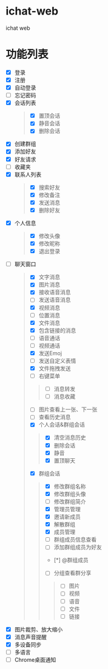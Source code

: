 # ichat-web
ichat web

# 功能列表

* [x] 登录
* [x] 注册
* [x] 自动登录
* [ ] 忘记密码
* [x] 会话列表
    > * [x] 置顶会话
    > * [x] 静音会话
    > * [x] 删除会话
* [x] 创建群组
* [x] 添加好友
* [x] 好友请求
* [ ] 收藏夹
* [x] 联系人列表
    > * [x] 搜索好友
    > * [x] 修改备注
    > * [x] 发送消息
    > * [x] 删除好友
* [x] 个人信息
    > * [x] 修改头像
    > * [x] 修改昵称
    > * [x] 退出登录
* [ ] 聊天窗口
    > * [x] 文字消息
    > * [x] 图片消息
    > * [x] 接收语音消息
    > * [ ] 发送语音消息
    > * [x] 视频消息
    > * [ ] 位置消息
    > * [x] 文件消息
    > * [x] 包含链接的消息
    > * [ ] 语音通话
    > * [ ] 视频通话
    > * [x] 发送Emoj
    > * [ ] 发送自定义表情
    > * [x] 文件拖拽发送
    > * [ ] 右键菜单
    > >* [ ] 消息转发
    > > * [ ] 消息收藏
    > * [ ] 图片查看上一张、下一张
    > * [ ] 查看历史消息
    > * [x] 个人会话&群组会话
    > > * [x] 清空消息历史
    > > * [x] 删除会话
    > > * [x] 静音
    > > * [x] 置顶聊天
    > * [x] 群组会话
    > > * [x] 修改群组名称
    > > * [x] 修改群组头像
    > > * [ ] 修改群组简介
    > > * [x] 管理员管理
    > > * [x] 邀请新成员
    > > * [x] 解散群组
    > > * [x] 成员管理
    > > * [ ] 群组成员信息查看
    > > * [ ] 添加群组成员为好友
    > > * [*] @群组成员
    > > * [ ] 分组查看群分享
    > > > * [ ] 图片
    > > > * [ ] 视频
    > > > * [ ] 语音
    > > > * [ ] 文件
    > > > * [ ] 链接
* [x] 图片裁剪、放大缩小
* [x] 消息声音提醒
* [x] 多设备同步
* [ ] 多语言
* [ ] Chrome桌面通知

